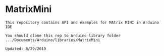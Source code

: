 # MatrixMini
	This repository contains API and examples for MAtrix MINI in Arduino IDE
	
	You should clone this rep to Arduino library folder .../Documents/Arduino/libraries/MatrixMini
	
	Updated: 8/29/2019
	
